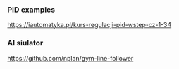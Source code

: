 ### PID examples
https://iautomatyka.pl/kurs-regulacji-pid-wstep-cz-1-34

### AI siulator
https://github.com/nplan/gym-line-follower
